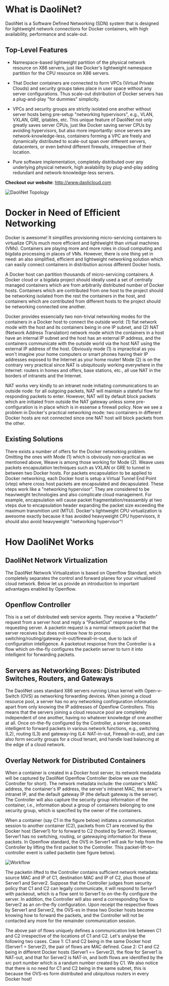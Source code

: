 What is DaoliNet?
=================

DaoliNet is a Software Defined Networking (SDN) system that is designed for lightweight network connections for Docker containers, with high availability, performance and scale-out.

Top-Level Features
------------------

* Namespace-based lightweight partition of the physical network resource on X86 servers, just like Docker's lightweight namespace partition for the CPU resource on X86 servers.

* That Docker containers are connected to form VPCs (Virtual Private Clouds) and security groups takes place in user space without any server configurations. Thus scale-out distribution of Docker servers has a plug-and-play "for dummies" simplicity.

* VPCs and security groups are strictly isolated one another without server hosts being pre-setup "networking hypervisors", e.g., VLAN, VXLAN, GRE, iptables, etc. This unique feature of DaoliNet not only greatly saves server CPUs, just like Docker saving server CPUs by avoiding hypervisors, but also more importantly: since servers are network-knowledge-less, containers forming a VPC are freely and dynamically distributed to scale-out span over different servers, datacenters, or even behind different firewalls, irrespective of their location.

* Pure software implementation, completely distributed over any underlying physical network, high avalability by plug-and-play adding redundant and network-knowledge-less servers.


**Checkout our website**:  http://www.daolicloud.com

![DaoliNet Topology](http://www.daolicloud.com/static/topology.png)

Docker in Need of Efficient Networking
=========================

Docker is awesome! It simplifies provisioning micro-servicing containers to virtualize CPUs much more efficient and lightweight than virtual machines (VMs). Containers are playing more and more roles in cloud computing and bigdata processing in places of VMs. However, there is one thing yet in need: an also simplified, efficient and lightweight networking solution which can easily connect containers in distribution across different Docker hosts.

A Docker host can partition thousands of micro-servicing containers. A Docker cloud or a bigdata project should ideally used a set of centrally managed containers which are from arbitrarily distributed number of Docker hosts. Containers which are contributed from one host to the project should be networking isolated from the rest the containers in the host, and containers which are contributed from different hosts to the project should be networking connected one another.

Docker provides essencially two non-trivial networking modes for the containers in a Docker host to connect the outside world: (1) flat network mode with the host and its containers being in one IP subnet, and (2) NAT (Network Address Translation) network mode which the containers in a host have an internal IP subnet and the host has an external IP address, and the containers communicate with the outside world via the host NAT using the external IP address of the host. Obviously mode (1) is impractical as you won't imagine your home computers or smart phones having their IP addresses exposed to the Internet as your home router! Mode (2) is on the contrary very practical since NAT is ubiquitously working everywhere in the Internet: routers in homes and offers, base stations, etc., all use NAT in the borders of intranets and the Internet.

NAT works very kindly to an intranet node initiating communications to an outside node: for all outgoing packets, NAT will maintain a stateful flow for responding packets to enter. However, NAT will by default block packets which are initiated from outside the NAT gateway unless some pre-configuration is in place which is in essense a firewall policy. Now we see a problem in Docker's practical networking mode: two containers in different Docker hosts are not connected since one NAT host will block packets from the other.

Existing Solutions
------------------

There exists a number of offers for the Docker networking problem. Omitting the ones with Mode (1) which is obviously non-practical as we mentioned above, Weave is among those working for Mode (2). Weave uses packets encapsulation techniques such as VXLAN or GRE to tunnel in between two Docker hosts. For packets encapsulation to be applied to Docker networking, each Docker host is setup a Virtual Tunnel End Point (vtep) where cross host packets are encapsulated and decapsulated. These vteps work like a "networking hypervisor". They are considered to be heaviweight technologies and also complicate cloud management. For example, encapsulation will cause packet fragmentation/reassambly at two vteps due to encapsulation header expanding the packet size exceeding the maximum transmition unit (MTU). Docker's lightweight CPU virtualization is awesome exactly because it has avoided heavyweight CPU hypervisors, it should also avoid heavyweight "networking hypervisor"!

How DaoliNet Works
============

DaoliNet Network Virtualization
-------------------------------

The DaoliNet Network Virtualization is based on Openflow Standard, which completely separates the control and forward planes for your virtualized cloud network. Below let us provide an introduction to important advantages enabled by Openflow.

Openflow Controller
-------------------

This is a set of distributed web service agents. They receive a "PacketIn" request from a server host and reply a "PacketOut" response to the requesting server. A packetin request is a normal network packet that the server receives but does not know how to process switching/routing/gateway-in-out/firewall-in-out, due to lack of configuration intelligence. A packetout response from the Controller is a flow which on-the-fly configures the packetin server to turn it into intelligent for forwarding packets.

Servers as Networking Boxes: Distributed Switches, Routers, and Gateways
---------------------------

The DaoliNet uses standard X86 servers running Linux kernel with Open-v-Switch (OVS) as networking forwarding devices. When joining a cloud resource pool, a server has no any networking confirguration information apart from only knowing the IP addresses of Openflow Controllers. This means that the servers joining a cloud resource pool are completely independent of one another, having no whatever knowledge of one another at all. Once on-the-fly configured by the Controller, a server becomes intelligent to forward packets in various network functions, e.g., switching (L2), routing (L3) and gateway-ing (L4: NAT-in-out, Firewall-in-out), and can also form security groups for a cloud tenant, and handle load balancing at the edge of a cloud network.

Overlay Network for Distributed Containers
------

When a container is created in a Docker host server, its network medadata will be captured by DaoliNet Openflow Controller (below we use the Controller for short). The network metadata include: the container's MAC address, the container's IP address, the server's intranet MAC, the server's intranet IP, and the default gateway IP (the default gateway is the server). The Controller will also capture the security group information of the container, i.e., information about a group of containers belonging to one security group, which is specified by the owner of the containers.

When a container (say C1 in the figure below) initiates a communication session to another container (C2), packets from C1 are received by the Docker host (Server1) for to forward to C2 (hosted by Server2). However, Server1 has no switching, routing, or gatewaying information for these packets. In Openflow standard, the OVS in Server1 will ask for help from the Controller by lifting the first packet to the Controller. This packet-lift-to-controller event is called packetin (see figure below).

![Workflow](http://www.daolicloud.com/static/workflow.png)

The packetin lifted to the Controller contains sufficient network metadata: source MAC and IP of C1, destination MAC and IP of C2, plus those of Server1 and Server2. Suppose that the Controller judges from security policy that C1 and C2 can legally communicate, it will respond to Server1 with packeout, which is a flow sent to Server1 to on-the-fly configure the server. In addition, the Controller will also send a corresponding flow to Server2 as an on-the-fly configuration. Upon receipt the respective flows by Server1 and Server2, the OVS-es in these two Docker hosts become knowing how to forward the packets, and the Controller will not be contacted any more for the remainder communication session.

The above pair of flows uniquely defines a communication link between C1 and C2 irrespective of the locations of C1 and C2. Let's analyse the following two cases. Case 1: C1 and C2 being in the same Docker host (Server1 = Server2), the pair of flows are MAC defined. Case 2: C1 and C2 being in different Docker hosts (Server1 =\= Server2), the flow for Server1 is NAT-out, and that for Server2 is NAT-in, and both flows are identified by the src port number which is a randum number created by C1. We also notice that there is no need for C1 and C2 being in the same subnet, this is because the OVS-es form distributed and ubiquitous routers in every Docker host!
